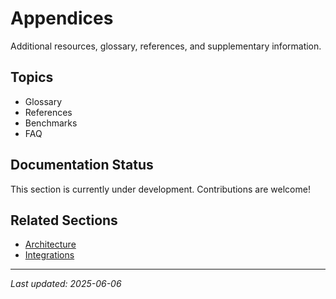 # Appendices

Additional resources, glossary, references, and supplementary information.

## Topics

- Glossary
- References
- Benchmarks
- FAQ

## Documentation Status

This section is currently under development. Contributions are welcome!

## Related Sections

- [Architecture](../02-architecture/README.md)
- [Integrations](../06-integrations/README.md)

---

*Last updated: 2025-06-06*
